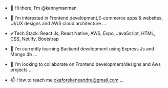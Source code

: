 - 👋 Hi there, I’m @kennymanman
- 👀 I’m interested in Frontend development,E-commerce apps & websites, UI/UX designs and AWS cloud architecture ...
- ✔Tech Stack: React Js, React Native, AWS, Expo, JavaScript, HTML, CSS, Netlify, Bootstrap 

- 🌱 I’m currently learning Backend development using Express Js and Mongo db  ...
- 💞️ I’m looking to collaborate on Frontend development/designs and Aws projects ...
- 📫 How to reach me okaforekeneandre@gmail.com ...

<!---
kennymanman/kennymanman is a ✨ special ✨ repository because its `README.md` (this file) appears on your GitHub profile.
You can click the Preview link to take a look at your changes.
--->
